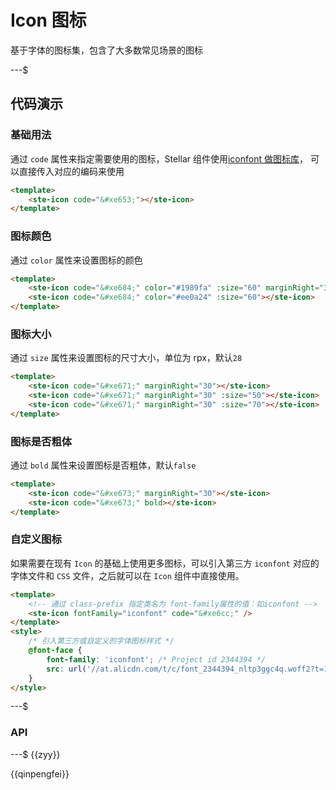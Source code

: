 # Icon 图标

基于字体的图标集，包含了大多数常见场景的图标

---$

## 代码演示

### 基础用法

通过 `code` 属性来指定需要使用的图标，Stellar 组件使用[iconfont 做图标库](https://at.alicdn.com/t/c/font_4041637_pivqtx3f1mq.json?spm=a313x.manage_type_myprojects.i1.49.f7ba3a81fFvJ6W&file=font_4041637_pivqtx3f1mq.json)，
可以直接传入对应的编码来使用

```html
<template>
    <ste-icon code="&#xe653;"></ste-icon>
</template>
```

### 图标颜色

通过 `color` 属性来设置图标的颜色

```html
<template>
    <ste-icon code="&#xe684;" color="#1989fa" :size="60" marginRight="30"></ste-icon>
    <ste-icon code="&#xe684;" color="#ee0a24" :size="60"></ste-icon>
</template>
```

### 图标大小

通过 `size` 属性来设置图标的尺寸大小，单位为 rpx，默认`28`

```html
<template>
    <ste-icon code="&#xe671;" marginRight="30"></ste-icon>
    <ste-icon code="&#xe671;" marginRight="30" :size="50"></ste-icon>
    <ste-icon code="&#xe671;" marginRight="30" :size="70"></ste-icon>
</template>
```

### 图标是否粗体

通过 `bold` 属性来设置图标是否粗体，默认`false`

```html
<template>
    <ste-icon code="&#xe673;" marginRight="30"></ste-icon>
    <ste-icon code="&#xe673;" bold></ste-icon>
</template>
```

### 自定义图标

如果需要在现有 `Icon` 的基础上使用更多图标，可以引入第三方 `iconfont` 对应的字体文件和 `CSS` 文件，之后就可以在 `Icon` 组件中直接使用。

```html
<template>
    <!-- 通过 class-prefix 指定类名为 font-family属性的值：如iconfont -->
    <ste-icon fontFamily="iconfont" code="&#xe6cc;" />
</template>
<style>
    /* 引入第三方或自定义的字体图标样式 */
    @font-face {
        font-family: 'iconfont'; /* Project id 2344394 */
        src: url('//at.alicdn.com/t/c/font_2344394_nltp3ggc4q.woff2?t=1709779088427') format('woff2');
    }
</style>
```

---$

### API

<!-- props -->

---$
{{zyy}}

{{qinpengfei}}
